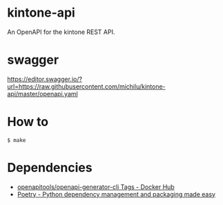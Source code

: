 # kintone-api
An OpenAPI for the kintone REST API.

# swagger
https://editor.swagger.io/?url=https://raw.githubusercontent.com/michilu/kintone-api/master/openapi.yaml

# How to

```console
$ make
```

# Dependencies

- [openapitools/openapi-generator-cli Tags - Docker Hub](https://hub.docker.com/r/openapitools/openapi-generator-cli/tags?ordering=name)
- [Poetry - Python dependency management and packaging made easy](https://python-poetry.org/)

